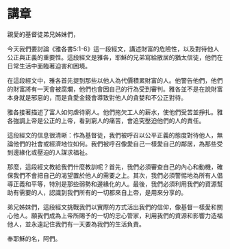 # 講章

親愛的基督徒弟兄姊妹們，

今天我們要討論《雅各書5:1-6》這一段經文，講述財富的危險性，以及對待他人公正與正義的重要性。這段經文是雅各，耶穌的兄弟寫給散居的猶太信徒，他們在日常生活中面臨著迫害和困境。

在這段經文中，雅各首先提到那些以他人為代價積累財富的人。他警告他們，他們的財富將有一天會被腐爛，他們也會因自己的行為受到審判。雅各並不是在說財富本身就是邪惡的，而是貪愛金錢會導致對他人的貪婪和不公正對待。

雅各接著描述了富人如何虐待窮人。他們拖欠工人的薪水，使他們受苦並掙扎。雅各強調上帝是公正的上帝，看到窮人的痛苦，會追究壓迫他們的人的責任。

這段經文的信息很清晰：作為基督徒，我們被呼召以公平正義的態度對待他人，無論他們的社會或經濟地位如何。我們被呼召像愛自己一樣愛自己的鄰居，為那些受到邊緣化或壓迫的人謀求福祉。

那麼，這段經文教給我們什麼教訓呢？首先，我們必須審查自己的內心和動機，確保我們不會把自己的渴望置於他人的需要之上。其次，我們必須警惕地為所有人倡導正義和平等，特別是那些弱勢和邊緣化的人。最後，我們必須利用我們的資源幫助有需要的人，認識到我們所有的一切都來自上帝，是用來分享的。

弟兄姊妹們，這段經文挑戰我們以實際的方式活出我們的信仰，像基督一樣愛和關心他人。願我們成為上帝所賜予的一切的忠心管家，利用我們的資源和影響力造福他人，並永遠記住我們有一天要為我們的生活負責。

奉耶穌的名，阿們。